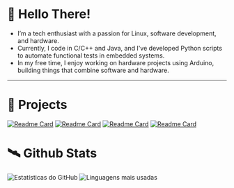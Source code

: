 # 🤖 Hello There!
- I’m a tech enthusiast with a passion for Linux, software development, and hardware.
- Currently, I code in C/C++ and Java, and I've developed Python scripts to automate functional tests in embedded systems.
- In my free time, I enjoy working on hardware projects using Arduino, building things that combine software and hardware.
---

# 💾 Projects 

[![Readme Card](https://github-readme-stats.vercel.app/api/pin/?username=FelipeArnt&hide_border=true&theme=transparent&repo=Projetos-Faculdade)](https://github.com/FelipeArnt/Projetos-Faculdade)
[![Readme Card](https://github-readme-stats.vercel.app/api/pin/?username=FelipeArnt&hide_border=true&theme=transparent&repo=Data-Files)](https://github.com/FelipeArnt/Data-Files)
[![Readme Card](https://github-readme-stats.vercel.app/api/pin/?username=FelipeArnt&hide_border=true&theme=transparent&repo=HandSanitizerProject)](https://github.com/FelipeArnt/HandSanitizerProject)
[![Readme Card](https://github-readme-stats.vercel.app/api/pin/?username=FelipeArnt&hide_border=true&theme=transparent&repo=MonitoramentoTemperatura)](https://github.com/FelipeArnt/MonitoramentoTemperatura)



# 🛰️ Github Stats
![Estatísticas do GitHub](https://github-readme-stats.vercel.app/api?username=FelipeArnt&showicons=true&theme=transparent&hide_border=true&include_all_commits&hide_rank=true&hide=contribs,prs&) ![Linguagens mais usadas](https://github-readme-stats.vercel.app/api/top-langs/?username=FelipeArnt&layout=compact&hide=shell,lua&theme=transparent&hide_border=true)






<!--<p align="left">

<img src="https://skillicons.dev/icons?i=java,c,python&theme=dark" align="center"/>
<img src="https://skillicons.dev/icons?i=kali,arduino,bash&theme=dark" align="right"/>
</p> 
<img src="https://github.com/user-attachments/assets/9a8d461e-39a3-4d34-bb86-e48388b6e81e" width = "60" align="right"/>
<!--# 👾 Skills
[![My Skills](https://skillicons.dev/icons?i=java,c,python,arduino,kali,&theme=dark)](https://skillicons.dev) <img src="https://github.com/user-attachments/assets/1faf5325-b39d-4a6b-a437-ce7a6efcddd0"  width="60" align="right"/>
-->

<!--<img src="https://github.com/user-attachments/assets/5c60dfc6-9e99-4d18-968b-80f7d3c163c2" width="190" align="right" alt="Computador black"/> -->
<!--<img src="https://github.com/user-attachments/assets/126da257-2f41-486a-9843-cf865dfa31c7"  width="60" align="right"/>

<!--<img src="https://your-valid-image-url-here" width="190" align="right" alt="Profile Picture"/>!-->




